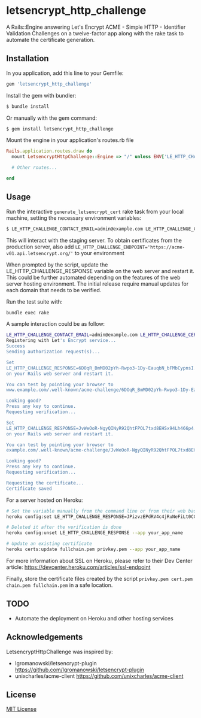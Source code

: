 # letsencrypt_http_challenge
A Rails::Engine answering Let's Encrypt ACME - Simple HTTP - Identifier Validation Challenges on a twelve-factor app along with the rake task to automate the certificate generation.


## Installation

In you application, add this line to your Gemfile:
```ruby
gem 'letsencrypt_http_challenge'
```

Install the gem with bundler:
```bash
$ bundle install
```
Or manually with the gem command:
```bash
$ gem install letsencrypt_http_challenge
```

Mount the engine in your application's routes.rb file
```ruby
Rails.application.routes.draw do
  mount LetsencryptHttpChallenge::Engine => "/" unless ENV['LE_HTTP_CHALLENGE_RESPONSE'].blank?

  # Other routes...

end
```


## Usage

Run the interactive `generate_letsencrypt_cert` rake task from your local machine, setting the necessary environment variables:
```bash
$ LE_HTTP_CHALLENGE_CONTACT_EMAIL=admin@example.com LE_HTTP_CHALLENGE_CERTIFICATE_DOMAINS="www.example.com example.com" bundle exec rake generate_letsencrypt_cert
```

This will interact with the staging server. To obtain certificates from the production server, also add `LE_HTTP_CHALLENGE_ENDPOINT='https://acme-v01.api.letsencrypt.org/'` to your environment

When prompted by the script, update the LE_HTTP_CHALLENGE_RESPONSE variable on the web server and restart it. This could be further automated depending on the features of the web server hosting environment. The initial release require manual updates for each domain that needs to be verified.

Run the test suite with:
```bash
bundle exec rake
```

A sample interaction could be as follow:
```bash
LE_HTTP_CHALLENGE_CONTACT_EMAIL=admin@example.com LE_HTTP_CHALLENGE_CERTIFICATE_DOMAINS="www.example.com example.com" bundle exec rake generate_letsencrypt_cert
Registering with Let's Encrypt service...
Success
Sending authorization request(s)...

Set
LE_HTTP_CHALLENGE_RESPONSE=6DOqR_BmMD02pYh-Rwpo3-1Dy-EauqbN_bFMbCypnsI.Iv478AtdWnuUCE6e-UfAJFN6y-F3YUTYG-skUvfYPJc
on your Rails web server and restart it.

You can test by pointing your browser to
www.example.com/.well-known/acme-challenge/6DOqR_BmMD02pYh-Rwpo3-1Dy-EauqbN_bFMbCypnsI

Looking good?
Press any key to continue.
Requesting verification...

Set
LE_HTTP_CHALLENGE_RESPONSE=JvWeOoR-NgyQINyR92QhtFPOL7txd8EHSx94Lh466p4.Iv478AtdWnuUCE6e-UfAJFN6y-F3YUTYG-skUvfYPJc
on your Rails web server and restart it.

You can test by pointing your browser to
example.com/.well-known/acme-challenge/JvWeOoR-NgyQINyR92QhtFPOL7txd8EHSx94Lh466p4

Looking good?
Press any key to continue.
Requesting verification...

Requesting the certificate...
Certificate saved
```

For a server hosted on Heroku:
```bash
# Set the variable manually from the command line or from their web based console
heroku config:set LE_HTTP_CHALLENGE_RESPONSE=JPizvzEPdRV4c4jRuNeFiLt0CCzL4aX-m4Ota1WYxh4.E_dQtIfQA9oIW2T7stzq9SgogpUQS2Ha2A4mxlCeAPk --app your_app_name

# Deleted it after the verification is done
heroku config:unset LE_HTTP_CHALLENGE_RESPONSE --app your_app_name

# Update an existing certificate
heroku certs:update fullchain.pem privkey.pem --app your_app_name
```

For more information about SSL on Heroku, please refer to their Dev Center article:
https://devcenter.heroku.com/articles/ssl-endpoint

Finally, store the certificate files created by the script `privkey.pem cert.pem chain.pem fullchain.pem` in a safe location.


## TODO

- Automate the deployment on Heroku and other hosting services


## Acknowledgements

LetsencryptHttpChallenge was inspired by:

- lgromanowski/letsencrypt-plugin https://github.com/lgromanowski/letsencrypt-plugin
- unixcharles/acme-client https://github.com/unixcharles/acme-client


## License

[MIT License](http://opensource.org/licenses/MIT)

